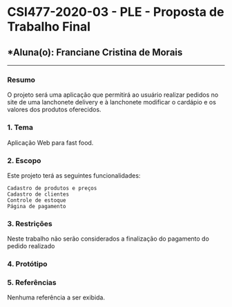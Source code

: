 # **CSI477-2020-03 - PLE - Proposta de Trabalho Final**
## *Aluna(o): Franciane Cristina de Morais

--------------

<!-- Descrever um resumo sobre o trabalho. -->

### Resumo
  O projeto será uma aplicação que permitirá ao usuário realizar pedidos no site de uma lanchonete delivery e à lanchonete modificar o cardápio e os valores dos produtos oferecidos.
 

<!-- Apresentar o tema. -->
### 1. Tema

  Aplicação Web para fast food.
<!-- Descrever e limitar o escopo da aplicação. -->
### 2. Escopo

 
  Este projeto terá as seguintes funcionalidades:

    Cadastro de produtos e preços
    Cadastro de clientes
    Controle de estoque
    Página de pagamento


<!-- Apresentar restrições de funcionalidades e de escopo. -->
### 3. Restrições

  Neste trabalho não serão considerados a finalização do pagamento do pedido realizado

<!-- Construir alguns protótipos para a aplicação, disponibilizá-los no Github e descrever o que foi considerado. //-->
### 4. Protótipo

  

### 5. Referências

  Nenhuma referência a ser exibida.
